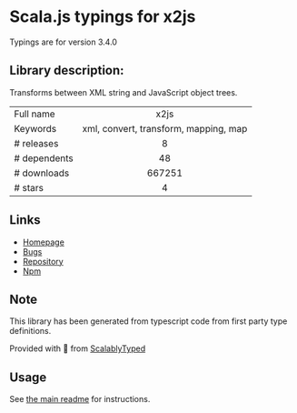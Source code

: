 
# Scala.js typings for x2js

Typings are for version 3.4.0

## Library description:
Transforms between XML string and JavaScript object trees.

|                    |                 |
| ------------------ | :-------------: |
| Full name          | x2js |
| Keywords           | xml, convert, transform, mapping, map |
| # releases         | 8 |
| # dependents       | 48 |
| # downloads        | 667251 |
| # stars            | 4 |

## Links
- [Homepage](https://github.com/Axinom/x2js#readme)
- [Bugs](https://github.com/Axinom/x2js/issues)
- [Repository](https://github.com/Axinom/x2js)
- [Npm](https://www.npmjs.com/package/x2js)
    


## Note
This library has been generated from typescript code from first party type definitions.

Provided with :purple_heart: from [ScalablyTyped](https://github.com/oyvindberg/ScalablyTyped)

## Usage
See [the main readme](../../readme.md) for instructions.


